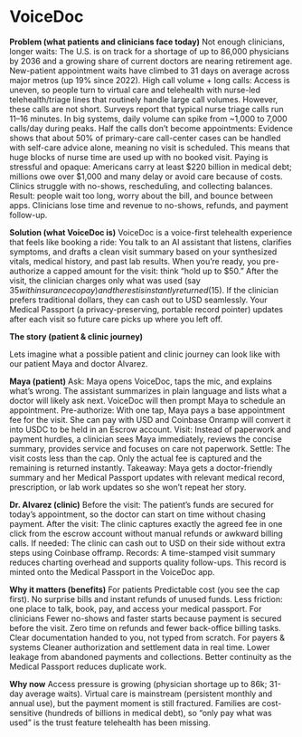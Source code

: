 # VoiceDoc

**Problem (what patients and clinicians face today)**
Not enough clinicians, longer waits: The U.S. is on track for a shortage of up to 86,000 physicians by 2036 and a growing share of current doctors are nearing retirement age. New-patient appointment waits have climbed to 31 days on average across major metros (up 19% since 2022).
High call volume + long calls: Access is uneven, so people turn to virtual care and telehealth with nurse-led telehealth/triage lines that routinely handle large call volumes. However, these calls are not short. Surveys report that typical nurse triage calls run 11–16 minutes. In big systems, daily volume can spike from ~1,000 to 7,000 calls/day during peaks.
Half the calls don’t become appointments: Evidence shows that about 50% of primary-care call-center cases can be handled with self-care advice alone, meaning no visit is scheduled. This means that huge blocks of nurse time are used up with no booked visit.
Paying is stressful and opaque: Americans carry at least $220 billion in medical debt; millions owe over $1,000 and many delay or avoid care because of costs. Clinics struggle with no-shows, rescheduling, and collecting balances.
Result: people wait too long, worry about the bill, and bounce between apps. Clinicians lose time and revenue to no-shows, refunds, and payment follow-up.

**Solution (what VoiceDoc is)**
VoiceDoc is a voice-first telehealth experience that feels like booking a ride:
You talk to an AI assistant that listens, clarifies symptoms, and drafts a clean visit summary based on your synthesized vitals, medical history, and past lab results.
When you’re ready, you pre-authorize a capped amount for the visit: think “hold up to $50.”
After the visit, the clinician charges only what was used (say $35 with insurance copay) and the rest is instantly returned ($15).
If the clinician prefers traditional dollars, they can cash out to USD seamlessly.
Your Medical Passport (a privacy-preserving, portable record pointer) updates after each visit so future care picks up where you left off.

**The story (patient & clinic journey)**

Lets imagine what a possible patient and clinic journey can look like with our patient Maya and doctor Alvarez.

**Maya (patient)**
Ask: Maya opens VoiceDoc, taps the mic, and explains what’s wrong. The assistant summarizes in plain language and lists what a doctor will likely ask next. VoiceDoc will then prompt Maya to schedule an appointment.
Pre-authorize: With one tap, Maya pays a base appointment fee for the visit. She can pay with USD and Coinbase Onramp will convert it into USDC to be held in an Escrow account.
Visit: Instead of paperwork and payment hurdles, a clinician sees Maya immediately, reviews the concise summary, provides service and focuses on care not paperwork.
Settle: The visit costs less than the cap. Only the actual fee is captured and the remaining is returned instantly.
Takeaway: Maya gets a doctor-friendly summary and her Medical Passport updates with relevant medical record, prescription, or lab work updates so she won’t repeat her story.

**Dr. Alvarez (clinic)**
Before the visit: The patient’s funds are secured for today’s appointment, so the doctor can start on time without chasing payment.
After the visit: The clinic captures exactly the agreed fee in one click from the escrow account without manual refunds or awkward billing calls.
If needed: The clinic can cash out to USD on their side without extra steps using Coinbase offramp.
Records: A time-stamped visit summary reduces charting overhead and supports quality follow-ups. This record is minted onto the Medical Passport in the VoiceDoc app.

**Why it matters (benefits)**
For patients
Predictable cost (you see the cap first).
No surprise bills and instant refunds of unused funds.
Less friction: one place to talk, book, pay, and access your medical passport.
For clinicians
Fewer no-shows and faster starts because payment is secured before the visit.
Zero time on refunds and fewer back-office billing tasks.
Clear documentation handed to you, not typed from scratch.
For payers & systems
Cleaner authorization and settlement data in real time.
Lower leakage from abandoned payments and collections.
Better continuity as the Medical Passport reduces duplicate work.

**Why now**
Access pressure is growing (physician shortage up to 86k; 31-day average waits). 
Virtual care is mainstream (persistent monthly and annual use), but the payment moment is still fractured.
Families are cost-sensitive (hundreds of billions in medical debt), so “only pay what was used” is the trust feature telehealth has been missing.
